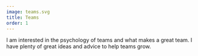 ```yaml
---
image: teams.svg
title: Teams
order: 1
---
```

I am interested in the psychology of teams and what makes a great team. I have plenty of great ideas and advice to help teams grow.